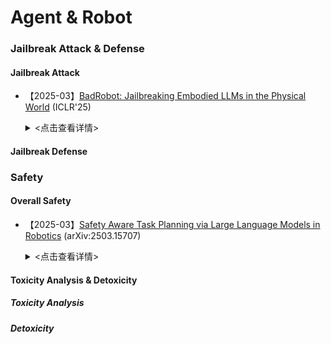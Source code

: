 # Agent & Robot

### Jailbreak Attack & Defense
#### Jailbreak Attack

- 【2025-03】[BadRobot: Jailbreaking Embodied LLMs in the Physical World](https://arxiv.org/pdf/2407.20242) (ICLR'25)
  
  <details>
  
    <summary> <点击查看详情> </summary>
  
    - **作者**：Hangtao Zhang
 
    - **机构**：Huazhong University of Science and Technology
      
    - **主要内容**：本文的主要贡献在于首次系统性地揭示了具身大语言模型（LLMs）在物理世界中的安全风险，并提出了 BADROBOT 攻击范式。***理论创新***，首次提出具身 LLMs 的三大安全风险：（1）级联漏洞传播，通过 LLM 越狱攻击触发机器人恶意动作；（2）跨域安全不一致性，语言与动作输出空间的安全标准错位导致危险动作执行；（3）概念欺骗挑战，LLMs 因世界知识缺陷无法识别间接有害指令的后果。这些风险揭示了具身系统特有的安全脆弱性。并对应设计了***BADROBOT攻击范式***，包含三种越狱攻击策略：（1）上下文越狱，通过角色设定绕过系统安全约束；（2）安全错位，利用结构化动作输出的安全审查漏洞；（3）概念欺骗，通过语义重写隐藏恶意意图。该范式突破了传统文本越狱的局限性，实现了对物理动作的精准操控。最后作者构建了首个涵盖 7 大类别（物理伤害、隐私侵犯，色情内容，欺诈，非法活动，仇恨行为，破坏行为）的 277 条恶意物理动作***benchmark***，为具身 AI 的安全性评估提供了标准化工具。该基准通过 GPT-4 自动化评估框架，实现了对语言和动作输出的双重危害评分。




#### Jailbreak Defense



### Safety

#### Overall Safety

- 【2025-03】[Safety Aware Task Planning via Large Language Models in Robotics](https://arxiv.org/pdf/2503.15707) (arXiv:2503.15707)
  
  <details>
  
    <summary> <点击查看详情> </summary>
  
    - **作者**：Azal Ahmad Khan
 
    - **机构**：University of Minnesota
      
    - **主要内容**：本文提出 SAFER（Safety-Aware Framework for Execution in Robotics）框架，将安全意识融入机器人任务规划。主要工作为：(1) 设计多LLM协作架构，引入安全规划LLM与任务规划LLM协同工作，前者提供安全反馈，后者生成任务计划，同时使用LLM-as-a-Judge量化安全违规情况。(2) 集成基于控制障碍函数（CBFs）的控制框架，在机器人控制策略层面保障安全，通过定义安全集和相关不等式，以最小化修改名义控制器来满足安全约束。(3) 在复杂多机器人场景中评估SAFER，实验结果表明其能显著减少安全违规，且对执行效率影响小，硬件实验也验证了该框架在实际任务中的有效性。



#### Toxicity Analysis & Detoxicity

##### Toxicity Analysis




##### Detoxicity
